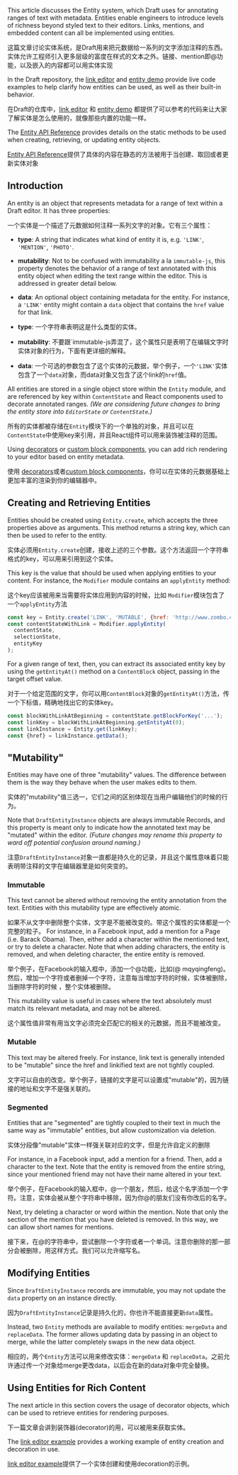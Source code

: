 
This article discusses the Entity system, which Draft uses for annotating
ranges of text with metadata. Entities enable engineers to introduce levels of
richness beyond styled text to their editors. Links, mentions, and embedded
content can all be implemented using entities.

这篇文章讨论实体系统，是Draft用来把元数据给一系列的文字添加注释的东西。实体允许工程师引入更多层级的富度在样式的文本之外。链接、mention即@功能，以及嵌入的内容都可以用实体实现

In the Draft repository, the
[link editor](https://github.com/facebook/draft-js/tree/master/examples/draft-0-9-1/link)
and
[entity demo](https://github.com/facebook/draft-js/tree/master/examples/draft-0-9-1/entity)
provide live code examples to help clarify how entities can be used, as well
as their built-in behavior.

在Draft的仓库中，[link editor](https://github.com/facebook/draft-js/tree/master/examples/draft-0-9-1/link)
和
[entity demo](https://github.com/facebook/draft-js/tree/master/examples/draft-0-9-1/entity)
都提供了可以参考的代码来让大家了解实体是怎么使用的，就像那些内置的功能一样。

The [Entity API Reference](/draft-js/docs/api-reference-entity.html) provides
details on the static methods to be used when creating, retrieving, or updating
entity objects.

[Entity API Reference](/draft-js/docs/api-reference-entity.html)提供了具体的内容在静态的方法被用于当创建、取回或者更新实体对象

## Introduction

An entity is an object that represents metadata for a range of text within a
Draft editor. It has three properties:

一个实体是一个描述了元数据如何注释一系列文字的对象。它有三个属性：

- **type**: A string that indicates what kind of entity it is, e.g. `'LINK'`,
`'MENTION'`, `'PHOTO'`.
- **mutability**: Not to be confused with immutability a la `immutable-js`, this
property denotes the behavior of a range of text annotated with this entity
object when editing the text range within the editor. This is addressed in
greater detail below.
- **data**: An optional object containing metadata for the entity. For instance,
a `'LINK'` entity might contain a `data` object that contains the `href` value
for that link.

- **type**: 一个字符串表明这是什么类型的实体。
- **mutability**: 不要跟`immutable-js弄混了，这个属性只是表明了在编辑文字时实体对象的行为，下面有更详细的解释。
- **data**: 一个可选的参数包含了这个实体的元数据，举个例子，一个`'LINK'`实体包含了一个`data`对象，而data对象又包含了这个link的`href`值。


All entities are stored in a single object store within the `Entity` module,
and are referenced by key within `ContentState` and React components used to
decorate annotated ranges. _(We are considering future changes to bring
the entity store into `EditorState` or `ContentState`.)_

所有的实体都被存储在`Entity`模块下的一个单独的对象，并且可以在`ContentState`中使用key来引用，并且React组件可以用来装饰被注释的范围。

Using [decorators](/draft-js/docs/advanced-topics-decorators.html) or
[custom block components](/draft-js/docs/advanced-topics-block-components.html), you can
add rich rendering to your editor based on entity metadata.

使用 [decorators](/draft-js/docs/advanced-topics-decorators.html)或者[custom block components](/draft-js/docs/advanced-topics-block-components.html)，你可以在实体的元数据基础上更加丰富的渲染到你的编辑器中。

## Creating and Retrieving Entities

Entities should be created using `Entity.create`, which accepts the three
properties above as arguments. This method returns a string key, which can then
be used to refer to the entity.

实体必须用`Entity.create`创建，接收上述的三个参数。这个方法返回一个字符串格式的key，可以用来引用到这个实体。

This key is the value that should be used when applying entities to your
content. For instance, the `Modifier` module contains an `applyEntity` method:

这个key应该被用来当需要将实体应用到内容的时候，比如 `Modifier`模块包含了一个`applyEntity`方法

```js
const key = Entity.create('LINK', 'MUTABLE', {href: 'http://www.zombo.com'});
const contentStateWithLink = Modifier.applyEntity(
  contentState,
  selectionState,
  entityKey
);
```

For a given range of text, then, you can extract its associated entity key by using
the `getEntityAt()` method on a `ContentBlock` object, passing in the target
offset value.

对于一个给定范围的文字，你可以用`ContentBlock`对象的`getEntityAt()`方法，传一个下标值，精确地找出它的实体key。

```js
const blockWithLinkAtBeginning = contentState.getBlockForKey('...');
const linkKey = blockWithLinkAtBeginning.getEntityAt(0);
const linkInstance = Entity.get(linkKey);
const {href} = linkInstance.getData();
```

## "Mutability"

Entities may have one of three "mutability" values. The difference between them
is the way they behave when the user makes edits to them.

实体的"mutability"值三选一，它们之间的区别体现在当用户编辑他们的时候的行为。

Note that `DraftEntityInstance` objects are always immutable Records, and this
property is meant only to indicate how the annotated text may be "mutated" within
the editor. _(Future changes may rename this property to ward off potential
confusion around naming.)_

注意`DraftEntityInstance`对象一直都是持久化的记录，并且这个属性意味着只能表明带注释的文字在编辑器里是如何突变的。

### Immutable

This text cannot be altered without removing the entity annotation
from the text. Entities with this mutability type are effectively atomic.

如果不从文字中删除整个实体，文字是不能被改变的。带这个属性的实体都是一个完整的粒子。
For instance, in a Facebook input, add a mention for a Page (i.e. Barack Obama).
Then, either add a character within the mentioned text, or try to delete a character.
Note that when adding characters, the entity is removed, and when deleting character,
the entire entity is removed.

举个例子，在Facebook的输入框中，添加一个@功能，比如(@ mqyqingfeng)。然后，增加一个字符或者删掉一个字符，注意每当增加字符的时候，实体被删除，当删除字符的时候 ，整个实体被删除。

This mutability value is useful in cases where the text absolutely must match
its relevant metadata, and may not be altered.

这个属性值非常有用当文字必须完全匹配它的相关的元数据，而且不能被改变。

### Mutable

This text may be altered freely. For instance, link text is
generally intended to be "mutable" since the href and linkified text are not
tightly coupled.

文字可以自由的改变。举个例子，链接的文字是可以设置成"mutable"的，因为链接的地址和文字不是强关联的。

### Segmented

Entities that are "segmented" are tightly coupled to their text in much the
same way as "immutable" entities, but allow customization via deletion.

实体分段像"mutable"实体一样强关联对应的文字，但是允许自定义的删除

For instance, in a Facebook input, add a mention for a friend. Then, add a
character to the text. Note that the entity is removed from the entire string,
since your mentioned friend may not have their name altered in your text.

举个例子，在Facebook的输入框中，@一个朋友，然后，给这个名字添加一个字符。注意，实体会被从整个字符串中移除，因为你@的朋友们没有你改后的名字。

Next, try deleting a character or word within the mention. Note that only the
section of the mention that you have deleted is removed. In this way, we can
allow short names for mentions.

接下来，在@的字符串中，尝试删除一个字符或者一个单词。注意你删除的那一部分会被删除，用这样方式。我们可以允许缩写名。

## Modifying Entities

Since `DraftEntityInstance` records are immutable, you may not update the `data`
property on an instance directly.

因为`DraftEntityInstance`记录是持久化的，你也许不能直接更新`data`属性。

Instead, two `Entity` methods are available to modify entities: `mergeData` and
`replaceData`. The former allows updating data by passing in an object to merge,
while the latter completely swaps in the new data object.

相应的，两个`Entity`方法可以用来修改实体：`mergeData` 和 `replaceData`。之前允许通过传一个对象给merge更改data，以后会在新的data对象中完全替换。

## Using Entities for Rich Content

The next article in this section covers the usage of decorator objects, which
can be used to retrieve entities for rendering purposes.

下一篇文章会讲到装饰器(decorator)的用，可以被用来获取实体。

The [link editor example](https://github.com/facebook/draft-js/tree/master/examples/draft-0-9-1/link)
provides a working example of entity creation and decoration in use.

[link editor example](https://github.com/facebook/draft-js/tree/master/examples/draft-0-9-1/link)提供了一个实体创建和使用decoration的示例。
